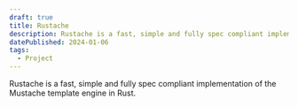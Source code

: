 ```yaml
---
draft: true
title: Rustache
description: Rustache is a fast, simple and fully spec compliant implementation of the Mustache template engine in Rust.
datePublished: 2024-01-06
tags:
  - Project
---
```


Rustache is a fast, simple and fully spec compliant implementation of the Mustache template engine in Rust.
